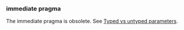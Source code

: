 ### immediate pragma

The immediate pragma is obsolete. See [Typed vs untyped
parameters](#templates-typed-vs-untyped-parameters).
